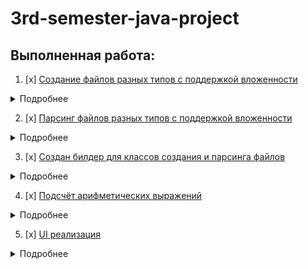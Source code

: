 # 3rd-semester-java-project
## Выполненная работа:
1. [x] [Создание файлов разных типов с поддержкой вложенности](https://github.com/ArtsiomShatsernik/3rd-semester-java-project/blob/master/src/main/java/FileActions/FileFormer.java)

<details>
    <summary>Подробнее</summary>

  Класс FileFormer может делать с заданным .txt файлом следущее:
  * Перевести в один из поддерживаемых типов файлов (.json, .xml)
  * Заархивировать его (.jar, zip)
  * Зашифровать по заранее заданному ключу или использя стандартный ключ
  * Делать приведённые выше операции последовательно. Максимальная допустимая вложенность, в данной реализации, это
  один тип файла, две операции архивации или шифрования или одно шифрование и одна архивация в любом порядке.
  
  Создание файлов с вложенностью требует фактического создания каждой версии файла для проведения дальнейших операций над ним. Для этого создаётся временная папка в `temp` директории операционной системы, куда отправляются временные файлы.
  
  <details>
    <summary>Ссылки на код</summary>
    
   #### Типы файлов
   * [x] [.json](https://github.com/ArtsiomShatsernik/3rd-semester-java-project/blob/master/src/main/java/tools/JsonLib.java)
   * [x] [.xml](https://github.com/ArtsiomShatsernik/3rd-semester-java-project/blob/master/src/main/java/tools/XmlLib.java)
   * [x] [.txt](https://github.com/ArtsiomShatsernik/3rd-semester-java-project/blob/master/src/main/java/tools/TxtLib.java)
   #### Типы архивации
   * [x] [.jar](https://github.com/ArtsiomShatsernik/3rd-semester-java-project/blob/master/src/main/java/tools/ArchivingLib.java)
   * [x] [.zip](https://github.com/ArtsiomShatsernik/3rd-semester-java-project/blob/master/src/main/java/tools/ArchivingLib.java)
   #### Типы шифрования
   * [x] [DES/ECB/PKCS5Padding](https://github.com/ArtsiomShatsernik/3rd-semester-java-project/blob/master/src/main/java/tools/CryptoLib.java)
  </details>
  
  Пример:
  
  Входной файл:
  ```
  input.txt
  ```
  Примеры выходных файлов: 
  ```
  input.txt.jar.zip, input.txt.axx.axx, input.xml.zip, input.json.jar.zip
  ```
  Расшиерния файлам ставятся сами, для дальнейшего их автоматического парсинга. Расширение .axx указывает на зашифрованный файл.
  </details>
  
2. [x] [Парсинг файлов разных типов с поддержкой вложенности](https://github.com/ArtsiomShatsernik/3rd-semester-java-project/blob/master/src/main/java/FileActions/FileParser.java)
<details>
    <summary>Подробнее</summary>
  
  Класс FileParser может делать с заданным файлом, созданным с помощью FileFormer, следущее:
  * Построчно переводит .txt, .json, .xml файлы в ArrayList<String>
  * Разархивировать файл
  * Расшифровать файл по заранее заданному ключу
  * Делать эти операции последоватлеьно, если задать верный порядок при создании
  * Способен автоматически определять порядок и парсить файлы, созданные в FileFormer, основываясь на их названии (для этого и нужно добавление в название файлов расширений)
  
И FileFormer и FileParser наследуются от одного класса [FileAction](https://github.com/ArtsiomShatsernik/3rd-semester-java-project/blob/master/src/main/java/FileActions/FileAction.java) с целью уменьшения кол-ва повторений в коде. 
</details>

3. [x] [Создан билдер для классов создания и парсинга файлов](https://github.com/ArtsiomShatsernik/3rd-semester-java-project/blob/master/src/main/java/builders/FileActionsBuilder.java)
  
  <details>
    <summary>Подробнее</summary>
    
   В классе FileActionsBuilder можно создать как FileFormer, так и FileParser методами `buildFormer()`, `buildParser()`.
   Последовательно вызывая методы: `setArchivingType(archivingType)`, `setEncryptionType(encryptionType)` можно задавать      последовательность действий для создаваемых объектов.
    
  </details>
    
4. [x] [Подсчёт арифметических выражений](https://github.com/ArtsiomShatsernik/3rd-semester-java-project/blob/master/src/main/java/org/main/Expression.java)

 <details>
    <summary>Подробнее</summary>
    
   #### Парсинг выражений
  
   * Самостоятельно, с регулярными выражениями
   * С использованием библиотеки "exp4j"
   
   Самостоятельный подсчёт поддерживает операции `+ - * /` с любой вложенностью в скобки, при правильном их расставлении,
   поддерживает как отрицательные, так и дробные числа.
   
   Краткое описание алгоритма, используемого при самостоятельном подсчёте выражений:
   1) Проверяется корректность скобок в выражении, при некорректной расстановке выбрасывается исключение
   2) Полученное выражение упрощается, убираются ненужные для подсчёта скобки
   3) В цикле выражение разбивается на подвыражения на основании расставленных скобок, эти подвыражения переписываются в постфиксную нотацию методом `toRPN()`, далее полученная постфиксная нотация подсчитывается в методе `computeRPN()` простой [Стековой машиной](https://ru.wikipedia.org/wiki/Обратная_польская_запись), всё подвыражение в первоначальном выражении заменяется на своё значение и идёт дальнейший ход цикла
   4) Цикл заканчивается, когда в выражении больше нет подвыражений. Далее происходит подсчёт самого выражения вышеописанным способом
   5) Результаты передаются в виде строки
   
   Также есть метод `computeWithExtension()`, который считает выражения с помощью готовой библиотеки "exp4j"
   Для подсчёта большого числа математических выражений создан класс MathExpressions, который может считать выражения, переданные в виде ArrayList или в виде файлов, созданных в FileBuilder, используя FileParser с автоматической расстановкой действий. Он может выводить результаты в виде ArrayList или сразу записывать из в .txt файл. При получении исключения во время подсчёта очередного выражения он запишет в результат текст ошибки.
   
   <details>
      <summary>Известные недостатки</summary>
      
     Если вызывать подсчёт следующего выражения `1 + aaa 2 ` ,и ему подобных, то выведется ответ `3`, 
     а не сообщение об неверном вводе
     
   </details>
   
</details>
  
5. [x] [UI реализация](https://github.com/ArtsiomShatsernik/3rd-semester-java-project/tree/master/src/main/java/UI)

<details>
   <summary>Подробнее</summary>
   
   
 UI создан с помощью JavaFx, состоит из основного меню и двух окон: Build File и Compute.
    
 ![image](https://user-images.githubusercontent.com/115698928/212960782-eebc144c-cb5d-4b5f-ab24-4728c865062c.png)
 
 Окно Build File описывает весь функционал класса FileFormer, поддерживает ввод как из .txt файла, так и прямой ввод текста прямо в окне, можно задавать последовательность действий при создании файлов, и задавать ключ шифрования для файлов, присутствует обработка большинства ошибок ввода c дальнейшим продолжением работы программы.
 
![image](https://user-images.githubusercontent.com/115698928/212953212-b280d95d-ca54-495c-8947-e1fcf0fffc8f.png)

 Окно Compute отвечает за подсчёт арифметических выражений, доступен ввод как из файлов созданных в FileFormer (и в окне Build File соответственно), так и прямой ввод выражений, так же как и в предыщушим окне есть обработка ошибок.
 
 ![image](https://user-images.githubusercontent.com/115698928/212957339-14487753-9dae-42a4-995a-5bb00c9c7e96.png)

<details>
      <summary>Известные недостатки</summary>
      
     Возможны неожиданные результаты, если забывть расставить запятые.
     
     Возможны неожиданные результаты из-за проблем описанных в недостатках описанных в пункте 4.
     
     Нет автоматического расставления пробелов в окне вывода результатов.
     
   </details>
   
</details>

</details>

